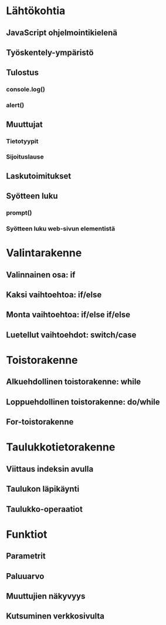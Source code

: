 # Lähtökohtia

## JavaScript ohjelmointikielenä

## Työskentely-ympäristö

## Tulostus
### console.log()
### alert()

## Muuttujat
### Tietotyypit
### Sijoituslause

## Laskutoimitukset

## Syötteen luku
### prompt()
### Syötteen luku web-sivun elementistä

# Valintarakenne
## Valinnainen osa: if
## Kaksi vaihtoehtoa: if/else
## Monta vaihtoehtoa: if/else if/else
## Luetellut vaihtoehdot: switch/case

# Toistorakenne
## Alkuehdollinen toistorakenne: while
## Loppuehdollinen toistorakenne: do/while
## For-toistorakenne


# Taulukkotietorakenne
## Viittaus indeksin avulla
## Taulukon läpikäynti
## Taulukko-operaatiot

# Funktiot
## Parametrit
## Paluuarvo
## Muuttujien näkyvyys
## Kutsuminen verkkosivulta
